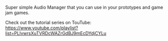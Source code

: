 Super simple Audio Manager that you can use in your prototypes and game jam games.

Check out the tutorial series on TouTube:
https://www.youtube.com/playlist?list=PLIvwrsXuTVRDcWAZrGdBJ9mEcDYdjCYLu
